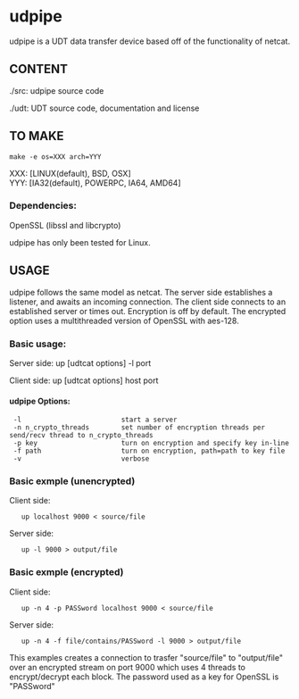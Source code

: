 udpipe
======

udpipe is a UDT data transfer device based off of the functionality of netcat.

CONTENT
-------
./src:     udpipe source code

./udt:	      UDT source code, documentation and license


TO MAKE
------- 
    make -e os=XXX arch=YYY 

XXX: [LINUX(default), BSD, OSX]   
YYY: [IA32(default), POWERPC, IA64, AMD64]  

### Dependencies:
OpenSSL (libssl and libcrypto)  

udpipe has only been tested for Linux.


USAGE
------

udpipe follows the same model as netcat.  The server side establishes a listener, and awaits an incoming connection.  The client side connects to an established server or times out.  Encryption is off by default. The encrypted option uses a multithreaded version of OpenSSL with aes-128.

### Basic usage:

Server side:
       up [udtcat options] -l port

Client side:
       up [udtcat options] host port

#### udpipe Options:

     -l							start a server
     -n n_crypto_threads 		set number of encryption threads per send/recv thread to n_crypto_threads
     -p key				    	turn on encryption and specify key in-line
     -f path			        turn on encryption, path=path to key file
     -v							verbose


### Basic exmple (unencrypted)

Client side:

       up localhost 9000 < source/file

Server side:

       up -l 9000 > output/file

### Basic exmple (encrypted)

Client side:

       up -n 4 -p PASSword localhost 9000 < source/file

Server side:

       up -n 4 -f file/contains/PASSword -l 9000 > output/file

This examples creates a connection to trasfer "source/file" to "output/file" over an encrypted stream on port 9000 which uses 4 threads to encrypt/decrypt each block.  The password used as a key for OpenSSL is "PASSword"


